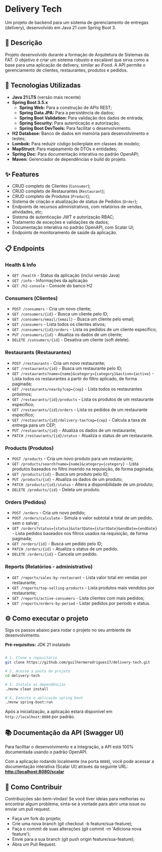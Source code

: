 # Delivery Tech

Um projeto de backend para um sistema de gerenciamento de entregas (delivery),
desenvolvido em Java 21 com Spring Boot 3.

## 📝 Descrição

Projeto desenvolvido durante a formação de Arquitetura de Sistemas da FAT. O
objetivo é criar um sistema robusto e escalável que sirva como a base para uma
aplicação de delivery, similar ao iFood. A API permite o gerenciamento de
clientes, restaurantes, produtos e pedidos.

## 🚀 Tecnologias Utilizadas

- **Java 21 LTS** (versão mais recente)
- **Spring Boot 3.5.x**
    - **Spring Web:** Para a construção de APIs REST;
    - **Spring Data JPA:** Para a persistência de dados;
    - **Spring Boot Validation:** Para validação dos dados de entrada;
    - **Spring Security:** Para autenticação e autorização;
    - **Spring Boot DevTools:** Para facilitar o desenvolvimento.
- **H2 Database:** Banco de dados em memória para desenvolvimento e testes;
- **Lombok:** Para reduzir código boilerplate em classes de modelo;
- **MapStruct:** Para mapeamento de DTOs e entidades;
- **Spring Doc:** Para documentação interativa no padrão OpenAPI;
- **Maven:** Gerenciador de dependências e build do projeto.

## ✨ Features

- CRUD completo de Clientes (``Consumer``);
- CRUD completo de Restaurantes (``Restaurant``);
- CRUD completo de Produtos (``Product``);
- Sistema de criação e atualização de status de Pedidos (``Order``);
- Endpoints de recursos administrativos, com relatórios de vendas, atividades, etc;
- Sistema de autenticação JWT e autorização RBAC;
- Tratamento de exceções e validações de dados;
- Documentação interativa no padrão OpenAPI, com Scalar UI;
- Endpoints de monitoramento de saúde da aplicação.

## 📋 Endpoints

### Health & Info

- ``GET /health`` - Status da aplicação (inclui versão Java)
- ``GET /info`` - Informações da aplicação
- ``GET /h2-console`` - Console do banco H2

### Consumers (Clientes)

- ``POST /consumers`` - Cria um novo cliente;
- ``GET /consumers/{id}`` - Busca um cliente pelo ID;
- ``GET /consumers/email/{email}`` - Busca um cliente pelo email;
- ``GET /consumers`` - Lista todos os clientes ativos;
- ``GET /consumers/{id}/orders`` - Lista os pedidos de um cliente específico;
- ``PUT /consumers/{id}`` - Atualiza os dados de um cliente;
- ``DELETE /consumers/{id}`` - Desativa um cliente (soft delete).

### Restaurants (Restaurantes)

- ``POST /restaurants`` - Cria um novo restaurante;
- ``GET /restaurants/{id}`` - Busca um restaurante pelo ID;
- ``GET /restaurants?name={name}&category={category}&active={active}`` - Lista todos os restaurantes a partir do filtro aplicado, de forma paginada;
- ``GET /restaurants/nearby?cep={cep}`` - Lista todos os restaurantes próximos;
- ``GET /restaurants/{id}/products`` - Lista os produtos de um restaurante específico;
- ``GET /restaurants/{id}/orders`` - Lista os pedidos de um restaurante específico;
- ``GET /restaurants/{id}/delivery-tax?cep={cep}`` - Calcula a taxa de entrega para um CEP;
- ``PUT /restaurants/{id}`` - Atualiza os dados de um restaurante;
- ``PATCH /restaurants/{id}/status`` - Atualiza o status de um restaurante.

### Products (Produtos)

- ``POST /products`` - Cria um novo produto para um restaurante;
- ``GET /products/search?name={name}&category={category}`` - Lista produtos baseados no filtro inserido na requisição, de forma paginada;
- ``GET /products/{id}`` - Busca um produto pelo ID;
- ``PUT /products/{id}`` - Atualiza os dados de um produto;
- ``PATCH /products/{id}/status`` - Altera a disponibilidade de um produto;
- ``DELETE /products/{id}`` - Deleta um produto.

### Orders (Pedidos)

- ``POST /orders`` - Cria um novo pedido;
- ``POST /orders/calculate`` - Simula o valor subtotal e total de um pedido, sem o salvar;
- ``GET /orders?status={status}&startDate={startDate}&endDate={endDate}`` - Lista pedidos baseados nos filtros usados na requisição, de forma paginada;
- ``GET /orders/{id}`` - Busca um pedido pelo ID;
- ``PATCH /orders/{id}`` - Atualiza o status de um pedido.
- ``DELETE /orders/{id}`` - Cancela um pedido.

### Reports (Relatórios - administrativo)

- ``GET /reports/sales-by-restaurant`` - Lista valor total em vendas por restaurante;
- ``GET /reports/top-selling-products`` - Lista produtos mais vendidos por restaurante;
- ``GET /reports/active-consumers`` - Lista clientes com mais pedidos;
- ``GET /reports/orders-by-period`` - Listar pedidos por período e status.

## ⚙️ Como executar o projeto

Siga os passos abaixo para rodar o projeto no seu ambiente de desenvolvimento.

**Pré-requisitos:** JDK 21 instalado

```Bash

# 1. Clone o repositório
git clone https://github.com/guilhermerodrigues17/delivery-tech.git

# 2. Acesse a pasta do projeto
cd delivery-tech

# 3. Instale as dependências
./mvnw clean install

# 4. Execute a aplicação spring boot
./mvnw spring-boot:run

```

Após a inicialização, a aplicação estará disponível em `http://localhost:8080`
por padrão.

## 📚 Documentação da API (Swagger UI)

Para facilitar o desenvolvimento e a integração, a API está 100% documentada usando o padrão OpenAPI.

Com a aplicação rodando localmente (na porta `8080`), você pode acessar a documentação interativa (Scalar UI) através da seguinte URL:
**[http://localhost:8080/scalar](http://localhost:8080/scalar)**

## 🤝 Como Contribuir

Contribuições são bem-vindas! Se você tiver ideias para melhorias ou encontrar
algum problema, sinta-se à vontade para abrir uma issue ou enviar um pull
request.

- Faça um fork do projeto;
- Crie uma nova branch (git checkout -b feature/sua-feature);
- Faça o commit de suas alterações (git commit -m 'Adiciona nova feature');
- Envie para a sua branch (git push origin feature/sua-feature);
- Abra um Pull Request.